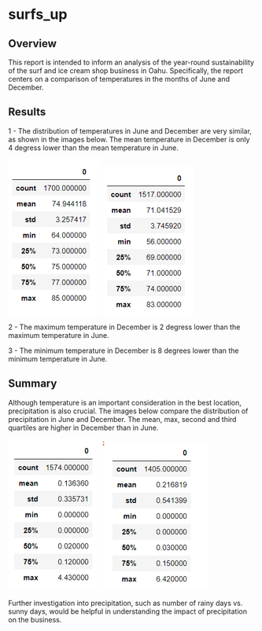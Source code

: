 # surfs_up
## Overview

This report is intended to inform an analysis of the year-round sustainability of the surf and ice cream shop business in Oahu. Specifically, the report centers on a comparison of temperatures in the months of June and December.

## Results

1 - The distribution of temperatures in June and December are very similar, as shown in the images below. The mean temperature in December is only 4 degress lower than the mean temperature in June.

![Distribution of June Temperatures](images/June_temps.PNG) 
![Distribution of December Temperatures](images/December_temps.PNG) 

2 - The maximum temperature in December is 2 degress lower than the maximum temperature in June.

3 - The minimum temperature in December is 8 degrees lower than the minimum temperature in June.

## Summary

Although temperature is an important consideration in the best location, precipitation is also crucial. The images below compare the distribution of precipitation in June and December. The mean, max, second and third quartiles are higher in December than in June.

![Distribution of June Precipitation](images/June_precipitation.PNG) 
![Distribution of December Precipitation](images/December_precipitation.PNG) 

Further investigation into precipitation, such as number of rainy days vs. sunny days, would be helpful in understanding the impact of precipitation on the business.